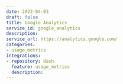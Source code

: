 ```yaml
---
date: 2022-04-03
draft: false
title: Google Analytics
service_id: google_analytics
description:
service_url: https://analytics.google.com/
categories:
- usage_metrics
integrations:
- repository: dash
  feature: usage_metrics
  description:
---
```



